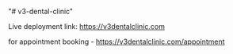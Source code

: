 "# v3-dental-clinic" 


Live deployment link: https://v3dentalclinic.com


for appointment booking - https://v3dentalclinic.com/appointment
 
